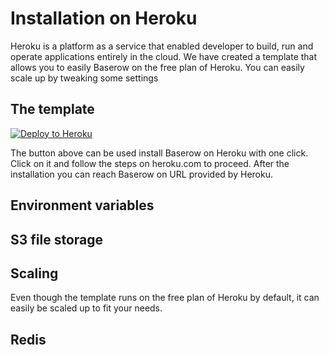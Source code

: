 # Installation on Heroku

Heroku is a platform as a service that enabled developer to build, run and operate
applications entirely in the cloud. We have created a template that allows you to
easily Baserow on the free plan of Heroku. You can easily scale up by tweaking some settings


## The template

[![Deploy to Heroku](https://www.herokucdn.com/deploy/button.svg)](https://www.heroku.com/deploy/?template=https://heroku.com/deploy?template=https://gitlab.com/bramw/baserow)

The button above can be used install Baserow on Heroku with one click. Click on it and
follow the steps on heroku.com to proceed. After the installation you can reach Baserow
on URL provided by Heroku.

## Environment variables

## S3 file storage

## Scaling

Even though the template runs on the free plan of Heroku by default, it can easily be
scaled up to fit your needs.

## Redis

